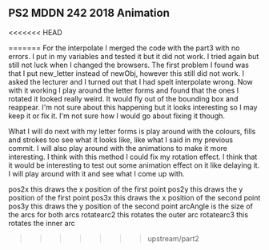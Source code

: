 ## PS2 MDDN 242 2018 Animation

<<<<<<< HEAD
    
=======
For the interpolate I merged the code with the part3 with no errors. I put in my variables and tested it but it did not work. I tried again but still not luck when I changed the browsers. The first problem I found was that I put new_letter instead of newObj, however this still did not work. I asked the lecturer and I turned out that I had spelt interpolate wrong. Now with it working I play around the letter forms and found that the ones I rotated it looked really weird. It would fly out of the bounding box and reappear. I'm not sure about this happening but it looks interesting so I may keep it or fix it. I'm not sure how I would go about fixing it though. 

What I will do next with my letter forms is play around with the colours, fills and strokes too see what it looks like, like what I said in my previous commit. I will also play around with the animations to make it more interesting. I think with this method I could fix my rotation effect. I think that it would be interesting to test out some animation effect on it like delaying it. I will play around with it and see what I come up with. 

pos2x this draws the x position of the first point 
pos2y this draws the y position of the first point 
pos3x this draws the x position of the second point 
pos3y this draws the y position of the second point 
arcAngle is the size of the arcs for both arcs
rotatearc2 this rotates the outer arc
rotatearc3 this rotates the inner arc

>>>>>>> upstream/part2
